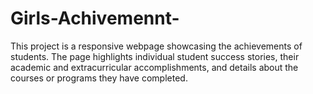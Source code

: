 # Girls-Achivemennt-
This project is a responsive webpage showcasing the achievements of students. The page highlights individual student success stories, their academic and extracurricular accomplishments, and details about the courses or programs they have completed.
